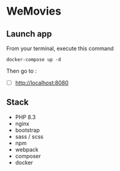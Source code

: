 # WeMovies

## Launch app

From your terminal, execute this command

```
docker-compose up -d
```

Then go to :
- [ ] [http://localhost:8080](http://localhost:8080)



## Stack

- PHP 8.3
- nginx
- bootstrap
- sass / scss
- npm
- webpack
- composer
- docker